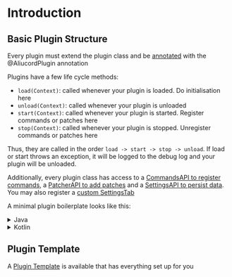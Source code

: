 # Introduction

## Basic Plugin Structure

Every plugin must extend the plugin class and be [annotated](https://docs.oracle.com/javase/tutorial/java/annotations/) 
with the @AliucordPlugin annotation

Plugins have a few life cycle methods:
- `load(Context)`: called whenever your plugin is loaded. Do initialisation here
- `unload(Context)`: called whenever your plugin is unloaded
- `start(Context)`: called whenever your plugin is started. Register commands or patches here
- `stop(Context)`: called whenever your plugin is stopped. Unregister commands or patches here

Thus, they are called in the order `load -> start -> stop -> unload`. If load or start throws an exception, it will be logged to the debug log 
and your plugin will be unloaded.

Additionally, every plugin class has access to a [CommandsAPI to register commands](2_commands.md), a [PatcherAPI to add patches](3_patching.md) 
and a [SettingsAPI to persist data](4_settings.md). You may also register a [custom SettingsTab](4_settings.md#SettingsTab)

A minimal plugin boilerplate looks like this:

<details>
<summary>Java</summary>
<br>
    
```java
package com.yourname.plugins;

import android.content.Context;

import com.aliucord.annotations.AliucordPlugin;
import com.aliucord.entities.Plugin;

@SuppressWarnings("unused")
@AliucordPlugin
public class MyPlugin extends Plugin {
    @Override
    public void start(Context context) {

    }

    @Override
    public void stop(Context context) {

    }
}
```
</details>

<details>
<summary>Kotlin</summary>
<br>

```kt
package com.yourname.plugins

import android.content.Context

import com.aliucord.annotations.AliucordPlugin
import com.aliucord.entities.Plugin

@SuppressWarnings("unused")
@AliucordPlugin
class MyPlugin : Plugin() {
    override fun start(context: Context) {

    }

    override fun stop(context: Context) {

    }
}
```
</details>

## Plugin Template

A [Plugin Template](https://github.com/Aliucord/plugins-template) is available that has everything set up for you
